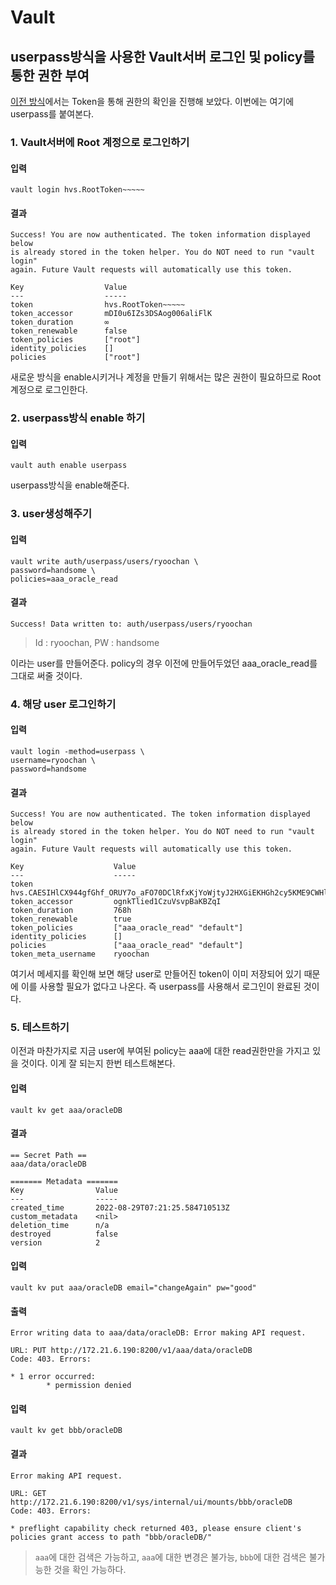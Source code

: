 # Vault 

## userpass방식을 사용한 Vault서버 로그인 및 policy를 통한 권한 부여

[이전 방식](https://hello-backend.tistory.com/177)에서는 Token을 통해 권한의 확인을 진행해 보았다.
이번에는 여기에 userpass를 붙여본다.

### 1. Vault서버에 Root 계정으로 로그인하기

#### 입력

```
vault login hvs.RootToken~~~~~
```

#### 결과

```
Success! You are now authenticated. The token information displayed below
is already stored in the token helper. You do NOT need to run "vault login"
again. Future Vault requests will automatically use this token.

Key                  Value
---                  -----
token                hvs.RootToken~~~~~
token_accessor       mDI0u6IZs3DSAog006aliFlK
token_duration       ∞
token_renewable      false
token_policies       ["root"]
identity_policies    []
policies             ["root"]
```

새로운 방식을 enable시키거나 계정을 만들기 위해서는 많은 권한이 필요하므로 Root계정으로 로그인한다.

### 2. userpass방식 enable 하기

#### 입력

```
vault auth enable userpass
```

userpass방식을 enable해준다.

### 3. user생성해주기

#### 입력

```
vault write auth/userpass/users/ryoochan \
password=handsome \
policies=aaa_oracle_read
```

#### 결과

```
Success! Data written to: auth/userpass/users/ryoochan
```

> Id : ryoochan, PW : handsome

이라는 user를 만들어준다.
policy의 경우 이전에 만들어두었던 aaa_oracle_read를 그대로 써줄 것이다.

### 4. 해당 user 로그인하기

#### 입력

```
vault login -method=userpass \
username=ryoochan \
password=handsome
```

#### 결과

```
Success! You are now authenticated. The token information displayed below
is already stored in the token helper. You do NOT need to run "vault login"
again. Future Vault requests will automatically use this token.

Key                    Value
---                    -----
token                  hvs.CAESIHlCX944gfGhf_ORUY7o_aFO70DClRfxKjYoWjtyJ2HXGiEKHGh2cy5KME9CWHl1ME53NjdpNXBKdTZFUGh3WWwQhQQ
token_accessor         ognkTlied1CzuVsvpBaKBZqI
token_duration         768h
token_renewable        true
token_policies         ["aaa_oracle_read" "default"]
identity_policies      []
policies               ["aaa_oracle_read" "default"]
token_meta_username    ryoochan
```

여기서 메세지를 확인해 보면 해당 user로 만들어진 token이 이미 저장되어 있기 때문에 이를 사용할 필요가 없다고 나온다.
즉 userpass를 사용해서 로그인이 완료된 것이다.

### 5. 테스트하기

이전과 마찬가지로 지금 user에 부여된 policy는 aaa에 대한 read권한만을 가지고 있을 것이다.
이게 잘 되는지 한번 테스트해본다.

#### 입력

```
vault kv get aaa/oracleDB
```

#### 결과

```
== Secret Path ==
aaa/data/oracleDB

======= Metadata =======
Key                Value
---                -----
created_time       2022-08-29T07:21:25.584710513Z
custom_metadata    <nil>
deletion_time      n/a
destroyed          false
version            2
```

#### 입력

```
vault kv put aaa/oracleDB email="changeAgain" pw="good"
```

#### 출력

```
Error writing data to aaa/data/oracleDB: Error making API request.

URL: PUT http://172.21.6.190:8200/v1/aaa/data/oracleDB
Code: 403. Errors:

* 1 error occurred:
        * permission denied

```

#### 입력

```
vault kv get bbb/oracleDB
```

#### 결과

```
Error making API request.

URL: GET http://172.21.6.190:8200/v1/sys/internal/ui/mounts/bbb/oracleDB
Code: 403. Errors:

* preflight capability check returned 403, please ensure client's policies grant access to path "bbb/oracleDB/"
```

> `aaa`에 대한 검색은 가능하고, `aaa`에 대한 변경은 불가능, `bbb`에 대한 검색은 불가능한 것을 확인 가능하다.
